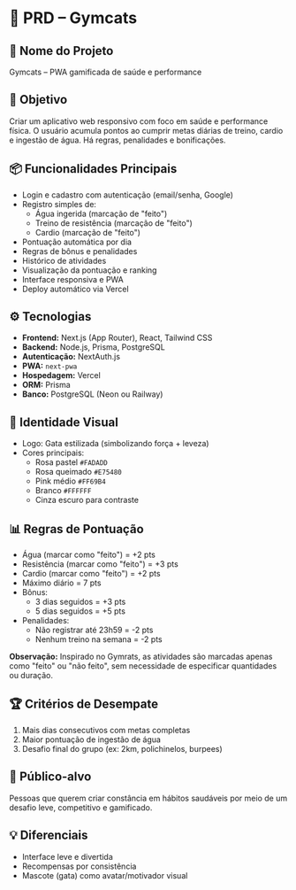 # 📝 PRD – Gymcats

## 📛 Nome do Projeto
Gymcats – PWA gamificada de saúde e performance

## 🎯 Objetivo
Criar um aplicativo web responsivo com foco em saúde e performance física. O usuário acumula pontos ao cumprir metas diárias de treino, cardio e ingestão de água. Há regras, penalidades e bonificações.

## 📦 Funcionalidades Principais
- Login e cadastro com autenticação (email/senha, Google)
- Registro simples de:
  - Água ingerida (marcação de "feito")
  - Treino de resistência (marcação de "feito")
  - Cardio (marcação de "feito")
- Pontuação automática por dia
- Regras de bônus e penalidades
- Histórico de atividades
- Visualização da pontuação e ranking
- Interface responsiva e PWA
- Deploy automático via Vercel

## ⚙️ Tecnologias
- **Frontend:** Next.js (App Router), React, Tailwind CSS
- **Backend:** Node.js, Prisma, PostgreSQL
- **Autenticação:** NextAuth.js
- **PWA:** `next-pwa`
- **Hospedagem:** Vercel
- **ORM:** Prisma
- **Banco:** PostgreSQL (Neon ou Railway)

## 🎨 Identidade Visual
- Logo: Gata estilizada (simbolizando força + leveza)
- Cores principais:
  - Rosa pastel `#FADADD`
  - Rosa queimado `#E75480`
  - Pink médio `#FF69B4`
  - Branco `#FFFFFF`
  - Cinza escuro para contraste

## 📊 Regras de Pontuação
- Água (marcar como "feito") = +2 pts
- Resistência (marcar como "feito") = +3 pts  
- Cardio (marcar como "feito") = +2 pts
- Máximo diário = 7 pts
- Bônus:
  - 3 dias seguidos = +3 pts
  - 5 dias seguidos = +5 pts
- Penalidades:
  - Não registrar até 23h59 = -2 pts
  - Nenhum treino na semana = -2 pts

**Observação:** Inspirado no Gymrats, as atividades são marcadas apenas como "feito" ou "não feito", sem necessidade de especificar quantidades ou duração.

## 🏆 Critérios de Desempate
1. Mais dias consecutivos com metas completas
2. Maior pontuação de ingestão de água
3. Desafio final do grupo (ex: 2km, polichinelos, burpees)

## 📱 Público-alvo
Pessoas que querem criar constância em hábitos saudáveis por meio de um desafio leve, competitivo e gamificado.

## 💡 Diferenciais
- Interface leve e divertida
- Recompensas por consistência
- Mascote (gata) como avatar/motivador visual
